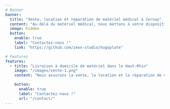```yaml
---
# Banner
banner:
  title: "Vente, location et réparation de matériel médical à Cernay"
  content: "Au-delà du matériel médical, nous mettons à votre disposition une équipe réactive et à l’écoute. Agréés pour les fauteuils roulants, nous sommes là pour vous accompagner au quotidien."
  image: hidden
  button:
    enable: true
    label: "Contactez-nous !"
    link: "https://github.com/zeon-studio/hugoplate"

# Features
features:
  - title: "Livraison à domicile de matériel dans le Haut-Rhin"
    image: "/images/vente-1.png"
    content: "Nous assurons la vente, la location et la réparation de matériel médical avec livraison à domicile. <br><br>Contactez-nous pour commander votre lit médicalisé, fauteuil roulant, soulève-malade, verticalisateur...  <br><br>Egalement nous fournissons des produits d'incontinence, des solutions pour aménager la salle de bain , les WC, ainsi que des aides techniques pour la vie quotidienne."

    button:
      enable: true
      label: "Contactez-nous !"
      url: "/contact/"
---
```


